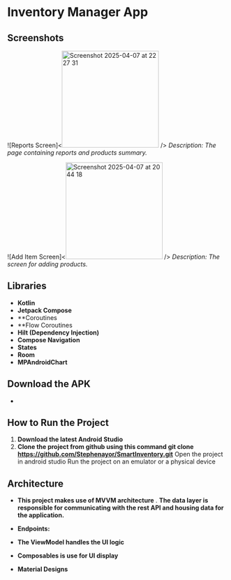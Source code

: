# Inventory Manager App

## Screenshots


![Reports Screen]<<img width="222" alt="Screenshot 2025-04-07 at 22 27 31" src="https://github.com/user-attachments/assets/0d6c7e8f-cd69-4834-94cf-5165ce79c289" />
 />
*Description: The page containing reports and products summary.*

![Add Item Screen]<<img width="222" alt="Screenshot 2025-04-07 at 20 44 18" src="https://github.com/user-attachments/assets/1b12fb71-6f97-4411-b22b-4e425d0dc6f1" />
 />
*Description: The screen for adding products.*


## Libraries

- **Kotlin**
- **Jetpack Compose**
- **Coroutines
- **Flow Coroutines
-  **Hilt (Dependency Injection)**
- **Compose Navigation**
- **States**
- **Room**
- **MPAndroidChart**

## Download the APK
- 


## How to Run the Project

1. **Download the latest Android Studio**   
2. **Clone the project from github using this command  git clone https://github.com/Stephenayor/SmartInventory.git**
Open the project in android studio
Run the project on an emulator or a physical device

## Architecture
- **This project makes use of MVVM architecture**
. **The data layer is responsible for communicating with the rest API and housing data for the application.**
- **Endpoints:**

- **The ViewModel handles the UI logic**
- **Composables is use for UI display**
- **Material Designs**
